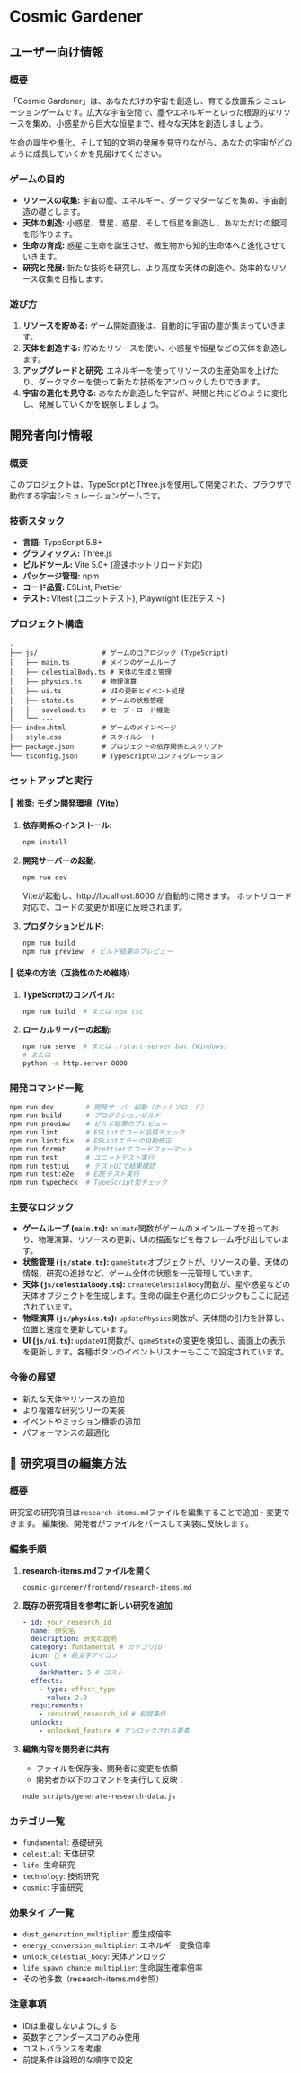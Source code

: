 # Cosmic Gardener

## ユーザー向け情報

### 概要

「Cosmic Gardener」は、あなただけの宇宙を創造し、育てる放置系シミュレーションゲームです。広大な宇宙空間で、塵やエネルギーといった根源的なリソースを集め、小惑星から巨大な恒星まで、様々な天体を創造しましょう。

生命の誕生や進化、そして知的文明の発展を見守りながら、あなたの宇宙がどのように成長していくかを見届けてください。

### ゲームの目的

- **リソースの収集:** 宇宙の塵、エネルギー、ダークマターなどを集め、宇宙創造の礎とします。
- **天体の創造:** 小惑星、彗星、惑星、そして恒星を創造し、あなただけの銀河を形作ります。
- **生命の育成:** 惑星に生命を誕生させ、微生物から知的生命体へと進化させていきます。
- **研究と発展:** 新たな技術を研究し、より高度な天体の創造や、効率的なリソース収集を目指します。

### 遊び方

1. **リソースを貯める:** ゲーム開始直後は、自動的に宇宙の塵が集まっていきます。
2. **天体を創造する:** 貯めたリソースを使い、小惑星や恒星などの天体を創造します。
3. **アップグレードと研究:** エネルギーを使ってリソースの生産効率を上げたり、ダークマターを使って新たな技術をアンロックしたりできます。
4. **宇宙の進化を見守る:** あなたが創造した宇宙が、時間と共にどのように変化し、発展していくかを観察しましょう。

## 開発者向け情報

### 概要

このプロジェクトは、TypeScriptとThree.jsを使用して開発された、ブラウザで動作する宇宙シミュレーションゲームです。

### 技術スタック

- **言語:** TypeScript 5.8+
- **グラフィックス:** Three.js
- **ビルドツール:** Vite 5.0+ (高速ホットリロード対応)
- **パッケージ管理:** npm
- **コード品質:** ESLint, Prettier
- **テスト:** Vitest (ユニットテスト), Playwright (E2Eテスト)

### プロジェクト構造

```
.
├── js/                # ゲームのコアロジック (TypeScript)
│   ├── main.ts        # メインのゲームループ
│   ├── celestialBody.ts # 天体の生成と管理
│   ├── physics.ts     # 物理演算
│   ├── ui.ts          # UIの更新とイベント処理
│   ├── state.ts       # ゲームの状態管理
│   ├── saveload.ts    # セーブ・ロード機能
│   └── ...
├── index.html         # ゲームのメインページ
├── style.css          # スタイルシート
├── package.json       # プロジェクトの依存関係とスクリプト
└── tsconfig.json      # TypeScriptのコンフィグレーション
```

### セットアップと実行

#### 🚀 推奨: モダン開発環境（Vite）

1. **依存関係のインストール:**
   ```bash
   npm install
   ```

2. **開発サーバーの起動:**
   ```bash
   npm run dev
   ```
   Viteが起動し、http://localhost:8000 が自動的に開きます。
   ホットリロード対応で、コードの変更が即座に反映されます。

3. **プロダクションビルド:**
   ```bash
   npm run build
   npm run preview  # ビルド結果のプレビュー
   ```

#### 🔧 従来の方法（互換性のため維持）

1. **TypeScriptのコンパイル:**
   ```bash
   npm run build  # または npx tsc
   ```

2. **ローカルサーバーの起動:**
   ```bash
   npm run serve  # または ./start-server.bat (Windows)
   # または
   python -m http.server 8000
   ```

### 開発コマンド一覧

```bash
npm run dev        # 開発サーバー起動（ホットリロード）
npm run build      # プロダクションビルド
npm run preview    # ビルド結果のプレビュー
npm run lint       # ESLintでコード品質チェック
npm run lint:fix   # ESLintエラーの自動修正
npm run format     # Prettierでコードフォーマット
npm run test       # ユニットテスト実行
npm run test:ui    # テストUIで結果確認
npm run test:e2e   # E2Eテスト実行
npm run typecheck  # TypeScript型チェック
```

### 主要なロジック

- **ゲームループ (`main.ts`):** `animate`関数がゲームのメインループを担っており、物理演算、リソースの更新、UIの描画などを毎フレーム呼び出しています。
- **状態管理 (`js/state.ts`):** `gameState`オブジェクトが、リソースの量、天体の情報、研究の進捗など、ゲーム全体の状態を一元管理しています。
- **天体 (`js/celestialBody.ts`):** `createCelestialBody`関数が、星や惑星などの天体オブジェクトを生成します。生命の誕生や進化のロジックもここに記述されています。
- **物理演算 (`js/physics.ts`):** `updatePhysics`関数が、天体間の引力を計算し、位置と速度を更新しています。
- **UI (`js/ui.ts`):** `updateUI`関数が、`gameState`の変更を検知し、画面上の表示を更新します。各種ボタンのイベントリスナーもここで設定されています。

### 今後の展望

- 新たな天体やリソースの追加
- より複雑な研究ツリーの実装
- イベントやミッション機能の追加
- パフォーマンスの最適化

## 🔬 研究項目の編集方法

### 概要
研究室の研究項目は`research-items.md`ファイルを編集することで追加・変更できます。
編集後、開発者がファイルをパースして実装に反映します。

### 編集手順

1. **research-items.mdファイルを開く**
   ```
   cosmic-gardener/frontend/research-items.md
   ```

2. **既存の研究項目を参考に新しい研究を追加**
   ```yaml
   - id: your_research_id
     name: 研究名
     description: 研究の説明
     category: fundamental # カテゴリID
     icon: 🔬 # 絵文字アイコン
     cost:
       darkMatter: 5 # コスト
     effects:
       - type: effect_type
         value: 2.0
     requirements:
       - required_research_id # 前提条件
     unlocks:
       - unlocked_feature # アンロックされる要素
   ```

3. **編集内容を開発者に共有**
   - ファイルを保存後、開発者に変更を依頼
   - 開発者が以下のコマンドを実行して反映：
   ```bash
   node scripts/generate-research-data.js
   ```

### カテゴリ一覧
- `fundamental`: 基礎研究
- `celestial`: 天体研究
- `life`: 生命研究
- `technology`: 技術研究
- `cosmic`: 宇宙研究

### 効果タイプ一覧
- `dust_generation_multiplier`: 塵生成倍率
- `energy_conversion_multiplier`: エネルギー変換倍率
- `unlock_celestial_body`: 天体アンロック
- `life_spawn_chance_multiplier`: 生命誕生確率倍率
- その他多数（research-items.md参照）

### 注意事項
- IDは重複しないようにする
- 英数字とアンダースコアのみ使用
- コストバランスを考慮
- 前提条件は論理的な順序で設定
